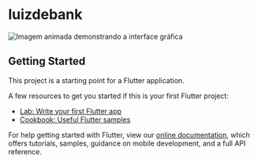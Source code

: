 # luizdebank

![Imagem animada demonstrando a interface gráfica](https://i.giphy.com/media/G7OH829qx0wDc9kBHB/giphy.webp)

## Getting Started

This project is a starting point for a Flutter application.

A few resources to get you started if this is your first Flutter project:

- [Lab: Write your first Flutter app](https://flutter.dev/docs/get-started/codelab)
- [Cookbook: Useful Flutter samples](https://flutter.dev/docs/cookbook)

For help getting started with Flutter, view our
[online documentation](https://flutter.dev/docs), which offers tutorials,
samples, guidance on mobile development, and a full API reference.
